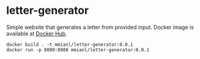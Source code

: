 # letter-generator
Simple website that generates a letter from provided input. Docker image is available at [Docker Hub](https://hub.docker.com/repository/docker/mmianl/letter-generator/general).

```
docker build . -t mmianl/letter-generator:0.0.1
docker run -p 8080:8080 mmianl/letter-generator:0.0.1
```
